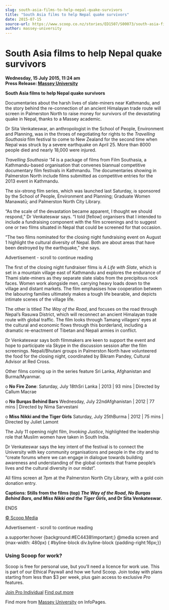 ```yaml
---
slug: south-asia-films-to-help-nepal-quake-survivors
title: "South Asia films to help Nepal quake survivors"
date: 2015-07-15
source-url: https://www.scoop.co.nz/stories/ED1507/S00073/south-asia-films-to-help-nepal-quake-survivors.htm
author: massey-university
---
```

South Asia films to help Nepal quake survivors
==============================================

**Wednesday, 15 July 2015, 11:24 am**  
**Press Release: [Massey University](https://info.scoop.co.nz/Massey_University)**

**South Asia films to help Nepal quake survivors**

Documentaries about the harsh lives of slate-miners near Kathmandu, and the story behind the re-connection of an ancient Himalayan trade route will screen in Palmerston North to raise money for survivors of the devastating quake in Nepal, thanks to a Massey academic.

Dr Sita Venkateswar, an anthropologist in the School of People, Environment and Planning, was in the throes of negotiating for rights to the _Travelling Southasia_ film festival to come to New Zealand for the second time when Nepal was struck by a severe earthquake on April 25. More than 8000 people died and nearly 18,000 were injured.

_Travelling Southasia ‘14_ is a package of films from Film Southasia, a Kathmandu-based organisation that convenes biannual competitive documentary film festivals in Kathmandu. The documentaries showing in Palmerston North include films submitted as competitive entries for the 2013 event in Kathmandu.

The six-strong film series, which was launched last Saturday, is sponsored by the School of People, Environment and Planning; Graduate Women Manawatū; and Palmerston North City Library.

“As the scale of the devastation became apparent, I thought we should respond,” Dr Venkateswar says. “I told \[fellow\] organisers that I intended to include a fundraising component with the film screenings and to suggest one or two films situated in Nepal that could be screened for that occasion.

“The two films nominated for the closing night fundraising event on August 1 highlight the cultural diversity of Nepal. Both are about areas that have been destroyed by the earthquake,” she says.

Advertisement - scroll to continue reading





The first of the closing night fundraiser films is _A Life with Slate_, which is set in a mountain village east of Kathmandu and explores the endurance of Thami slate-miners as they separate slate slabs from the precipitous rock faces. Women work alongside men, carrying heavy loads down to the village and distant markets. The film emphasises how cooperation between the labouring families ultimately makes a tough life bearable, and depicts intimate scenes of the village life.

  
The other is titled _The Way of the Road_, and focuses on the road through Nepal’s Rasuwa District, which will reconnect an ancient Himalayan trade route with global traffic. The film looks through Tamang villagers’ eyes at the cultural and economic flows through this borderland, including a dramatic re-enactment of Tibetan and Nepali armies in conflict.

Dr Venkateswar says both filmmakers are keen to support the event and hope to participate via Skype in the discussion session after the film screenings. Nepali/Bhutani groups in Palmerston North have volunteered the food for the closing night, coordinated by Bikram Pandey, Cultural Advisor at Red Cross.

Other films coming up in the series feature Sri Lanka, Afghanistan and Burma/Myanmar.

o **No Fire Zone**: Saturday, July 18thSri Lanka | 2013 | 93 mins | Directed by Callum Macrae

o **No Burqas Behind Bars** Wednesday, July 22ndAfghanistan | 2012 | 77 mins | Directed by Nima Sarvestani

o **Miss Nikki and the Tiger Girls** Saturday, July 25thBurma | 2012 | 75 mins | Directed by Juliet Lamont

The July 11 opening night film, _Invoking Justice_, highlighted the leadership role that Muslim women have taken in South India.

Dr Venkateswar says the key intent of the festival is to connect the University with key community organisations and people in the city and to “create forums where we can engage in dialogue towards building awareness and understanding of the global contexts that frame people’s lives and the cultural diversity in our midst”.

All films screen at 7pm at the Palmerston North City Library, with a gold coin donation entry.

**Captions: Stills from the films (top) _The Way of the Road_, _No Burqas Behind Bars_, _and Miss Nikki_ _and the Tiger Girls_, and Dr Sita Venkateswar.**

ENDS

[© Scoop Media](http://www.scoop.co.nz/about/terms.html)  

Advertisement - scroll to continue reading



a.supporter:hover {background:#EC4438!important;} @media screen and (max-width: 480px) { #byline-block div.byline-block {padding-right:16px;}}

### Using Scoop for work?

Scoop is free for personal use, but you’ll need a licence for work use. This is part of our Ethical Paywall and how we fund Scoop. Join today with plans starting from less than $3 per week, plus gain access to exclusive _Pro_ features.  
  
[Join Pro Individual](https://pro.scoop.co.nz/Individual/?from=ProIn24) [Find out more](https://pro.scoop.co.nz/using-scoop-for-work/?from=ProIn24)

Find more from [Massey University](https://info.scoop.co.nz/Massey_University) on InfoPages.